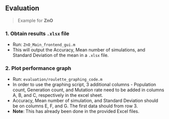 ## Evaluation
> Example for **ZnO**

### 1. Obtain results `.xlsx` file
* Run: `ZnO_Main_frontend_gui.m`
* This will output the Accuracy, Mean number of simulations, and Standard Deviation of the mean in a `.xlsx` file.

### 2. Plot performance graph
* Run: `evaluation/roulette_graphing_code.m`
* In order to use the graphing script, 3 additional columns - Population count, Generation count, and Mutation rate need to be added in columns A, B, and C, respectively in the excel sheet.
* Accuracy, Mean number of simulation, and Standard Deviation should be on columns E, F, and G. The first data should from row 3.
* **Note**: This has already been done in the provided Excel files.

